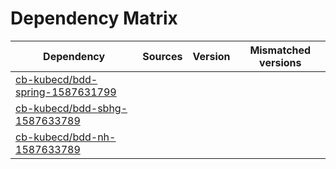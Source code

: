 # Dependency Matrix

Dependency | Sources | Version | Mismatched versions
---------- | ------- | ------- | -------------------
[cb-kubecd/bdd-spring-1587631799](https://github.com/cb-kubecd/bdd-spring-1587631799.git) |  | []() | 
[cb-kubecd/bdd-sbhg-1587633789](https://github.com/cb-kubecd/bdd-sbhg-1587633789.git) |  | []() | 
[cb-kubecd/bdd-nh-1587633789](https://github.com/cb-kubecd/bdd-nh-1587633789.git) |  | []() | 
